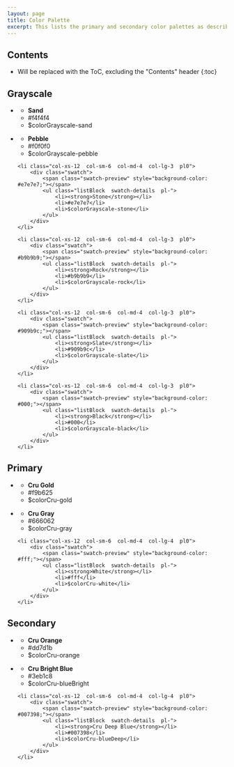 ```yaml
---
layout: page
title: Color Palette
excerpt: This lists the primary and secondary color palettes as described in the Brand Guidelines PDF and in <a href="https://github.com/CruGlobal/crubrand/blob/master/variables/_colors.scss">_colors.scss</a>.
---
```


## Contents

* Will be replaced with the ToC, excluding the "Contents" header
{:toc}

## Grayscale
<ul class="listInline  row  palette  pl0">
    <li class="col-xs-12  col-sm-6  col-md-4  col-lg-3  pl0">
        <div class="swatch">
            <span class="swatch-preview" style="background-color: #f4f4f4;"></span>
            <ul class="listBlock  swatch-details  pl-">
                <li><strong>Sand</strong></li>
                <li>#f4f4f4</li>
                <li>$colorGrayscale-sand</li>
            </ul>
        </div>
    </li>
    <li class="col-xs-12  col-sm-6  col-md-4  col-lg-3  pl0">
        <div class="swatch">
            <span class="swatch-preview" style="background-color: #f0f0f0;"></span>
            <ul class="listBlock  swatch-details  pl-">
                <li><strong>Pebble</strong></li>
                <li>#f0f0f0</li>
                <li>$colorGrayscale-pebble</li>
            </ul>
        </div>
    </li>

    <li class="col-xs-12  col-sm-6  col-md-4  col-lg-3  pl0">
        <div class="swatch">
            <span class="swatch-preview" style="background-color: #e7e7e7;"></span>
            <ul class="listBlock  swatch-details  pl-">
                <li><strong>Stone</strong></li>
                <li>#e7e7e7</li>
                <li>$colorGrayscale-stone</li>
            </ul>
        </div>
    </li>

    <li class="col-xs-12  col-sm-6  col-md-4  col-lg-3  pl0">
        <div class="swatch">
            <span class="swatch-preview" style="background-color: #b9b9b9;"></span>
            <ul class="listBlock  swatch-details  pl-">
                <li><strong>Rock</strong></li>
                <li>#b9b9b9</li>
                <li>$colorGrayscale-rock</li>
            </ul>
        </div>
    </li>

    <li class="col-xs-12  col-sm-6  col-md-4  col-lg-3  pl0">
        <div class="swatch">
            <span class="swatch-preview" style="background-color: #909b9c;"></span>
            <ul class="listBlock  swatch-details  pl-">
                <li><strong>Slate</strong></li>
                <li>#909b9c</li>
                <li>$colorGrayscale-slate</li>
            </ul>
        </div>
    </li>

    <li class="col-xs-12  col-sm-6  col-md-4  col-lg-3  pl0">
        <div class="swatch">
            <span class="swatch-preview" style="background-color: #000;"></span>
            <ul class="listBlock  swatch-details  pl-">
                <li><strong>Black</strong></li>
                <li>#000</li>
                <li>$colorGrayscale-black</li>
            </ul>
        </div>
    </li>
</ul>

## Primary
<ul class="listInline  row  palette  pl0">
    <li class="col-xs-12  col-sm-6  col-md-4  col-lg-4  pl0">
        <div class="swatch">
            <span class="swatch-preview" style="background-color: #f9b625;"></span>
            <ul class="listBlock  swatch-details  pl-">
                <li><strong>Cru Gold</strong></li>
                <li>#f9b625</li>
                <li>$colorCru-gold</li>
            </ul>
        </div>
    </li>
    <li class="col-xs-12  col-sm-6  col-md-4  col-lg-4  pl0">
        <div class="swatch">
            <span class="swatch-preview" style="background-color: #666062;"></span>
            <ul class="listBlock  swatch-details  pl-">
                <li><strong>Cru Gray</strong></li>
                <li>#666062</li>
                <li>$colorCru-gray</li>
            </ul>
        </div>
    </li>

    <li class="col-xs-12  col-sm-6  col-md-4  col-lg-4  pl0">
        <div class="swatch">
            <span class="swatch-preview" style="background-color: #fff;"></span>
            <ul class="listBlock  swatch-details  pl-">
                <li><strong>White</strong></li>
                <li>#fff</li>
                <li>$colorCru-white</li>
            </ul>
        </div>
    </li>
</ul>


## Secondary
<ul class="listInline  row  palette  pl0  mb">
    <li class="col-xs-12  col-sm-6  col-md-4  col-lg-4  pl0">
        <div class="swatch">
            <span class="swatch-preview" style="background-color: #dd7d1b;"></span>
            <ul class="listBlock  swatch-details  pl-">
                <li><strong>Cru Orange</strong></li>
                <li>#dd7d1b</li>
                <li>$colorCru-orange</li>
            </ul>
        </div>
    </li>
    <li class="col-xs-12  col-sm-6  col-md-4  col-lg-4  pl0">
        <div class="swatch">
            <span class="swatch-preview" style="background-color: #3eb1c8;"></span>
            <ul class="listBlock  swatch-details  pl-">
                <li><strong>Cru Bright Blue</strong></li>
                <li>#3eb1c8</li>
                <li>$colorCru-blueBright</li>
            </ul>
        </div>
    </li>

    <li class="col-xs-12  col-sm-6  col-md-4  col-lg-4  pl0">
        <div class="swatch">
            <span class="swatch-preview" style="background-color: #007398;"></span>
            <ul class="listBlock  swatch-details  pl-">
                <li><strong>Cru Deep Blue</strong></li>
                <li>#007398</li>
                <li>$colorCru-blueDeep</li>
            </ul>
        </div>
    </li>
</ul>
